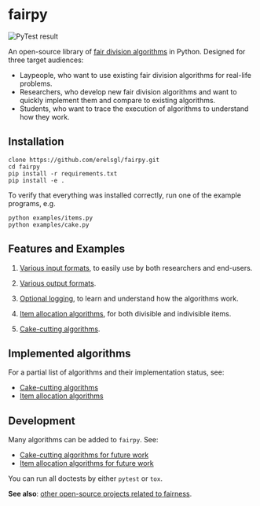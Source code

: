 # fairpy

![PyTest result](https://github.com/erelsgl/fairpy/workflows/pytest/badge.svg)

An open-source library of [fair division algorithms](https://en.wikipedia.org/wiki/Fair_division) in Python.
Designed for three target audiences:

* Laypeople, who want to use existing fair division algorithms for real-life problems.
* Researchers, who develop new fair division algorithms and want to quickly implement them and compare to existing algorithms.
* Students, who want to trace the execution of algorithms to understand how they work.

## Installation

    clone https://github.com/erelsgl/fairpy.git
    cd fairpy
    pip install -r requirements.txt
    pip install -e .

To verify that everything was installed correctly, run one of the example programs, e.g.

    python examples/items.py
    python examples/cake.py

## Features and Examples

1. [Various input formats](examples/input_formats.md), to easily use by both researchers and end-users.

1. [Various output formats](examples/output_formats.md).

1. [Optional logging](examples/loggers.md), to learn and understand how the algorithms work.

1. [Item allocation algorithms](examples/items.md), for both divisible and indivisible items.

1. [Cake-cutting algorithms](examples/cake.md).


## Implemented algorithms

For a partial list of algorithms and their implementation status, see:

* [Cake-cutting algorithms](fairpy/cake/README.md)
* [Item allocation algorithms](fairpy/items/README.md)


## Development

Many algorithms can be added to `fairpy`. See:

* [Cake-cutting algorithms for future work](fairpy/cake/README-future.md)  
* [Item allocation algorithms for future work](fairpy/items/README-future.md)

You can run all doctests by either `pytest` or `tox`.

**See also**: [other open-source projects related to fairness](related.md).
